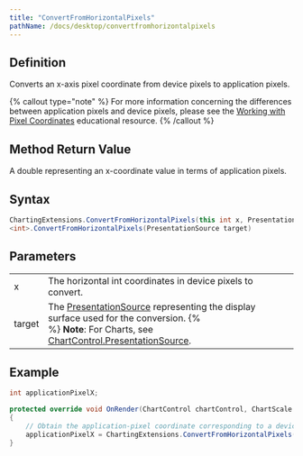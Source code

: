 ```yaml
---
title: "ConvertFromHorizontalPixels"
pathName: /docs/desktop/convertfromhorizontalpixels
---
```


## Definition

Converts an x-axis pixel coordinate from device pixels to application pixels.

{% callout type="note" %}
For more information concerning the differences between application pixels and device pixels, please see the [Working with Pixel Coordinates](/docs/desktop/working_with_pixel_coordinates) educational resource.
{% /callout %}

## Method Return Value

A double representing an x-coordinate value in terms of application pixels.

## Syntax

```csharp
ChartingExtensions.ConvertFromHorizontalPixels(this int x, PresentationSource target)
<int>.ConvertFromHorizontalPixels(PresentationSource target)
```

## Parameters

|  |  |
| --- | --- |
| x | The horizontal int coordinates in device pixels to convert. |
| target | The [PresentationSource](https://msdn.microsoft.com/en-us/library/system.windows.presentationsource(v=vs.110).aspx) representing the display surface used for the conversion. {% <br> %} **Note**: For Charts, see [ChartControl.PresentationSource](/docs/desktop/presentationsource). |

## Example

```csharp
int applicationPixelX;

protected override void OnRender(ChartControl chartControl, ChartScale chartScale)
{
    // Obtain the application-pixel coordinate corresponding to a device-pixel X value of 500
    applicationPixelX = ChartingExtensions.ConvertFromHorizontalPixels(500, ChartControl.PresentationSource);
}
```
